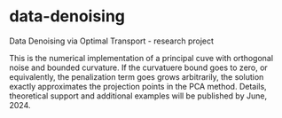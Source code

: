 # data-denoising
Data Denoising via Optimal Transport - research project

This is the numerical implementation of a principal cuve with orthogonal noise and bounded curvature. If the curvatuere bound goes to zero, or equivalently, the penalization term goes grows arbitrarily, the solution exactly approximates the projection points in the PCA method. Details, theoretical support and additional examples will be published by June, 2024.
